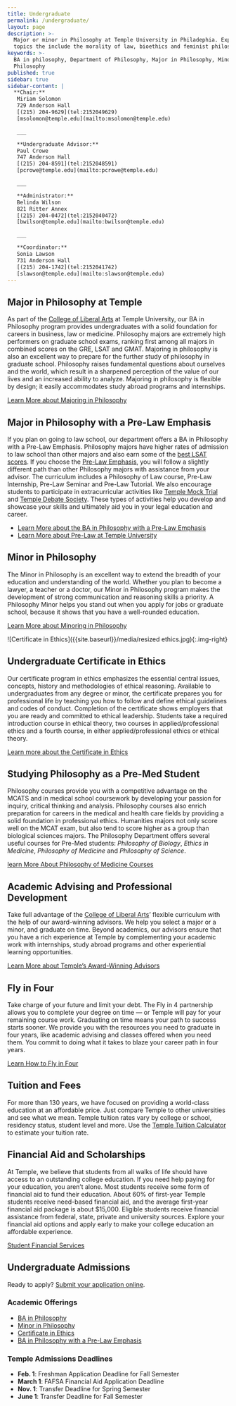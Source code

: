 ```yaml
---
title: Undergraduate
permalink: /undergraduate/
layout: page
description: >-
  Major or minor in Philosophy at Temple University in Philadephia. Explore
  topics the include the morality of law, bioethics and feminist philosophy.
keywords: >-
  BA in philosophy, Department of Philosophy, Major in Philosophy, Minor in
  Philosophy
published: true
sidebar: true
sidebar-content: |
  **Chair:**  
   Miriam Solomon  
   729 Anderson Hall  
   [(215) 204-9629](tel:2152049629)  
   [msolomon@temple.edu](mailto:msolomon@temple.edu)  

   ___

   **Undergraduate Advisor:**  
   Paul Crowe  
   747 Anderson Hall  
   [(215) 204-8591](tel:2152048591)  
   [pcrowe@temple.edu](mailto:pcrowe@temple.edu)  

   ___

   **Administrator:**  
   Belinda Wilson  
   821 Ritter Annex   
   [(215) 204-0472](tel:2152040472)  
   [bwilson@temple.edu](mailto:bwilson@temple.edu)  

   ___

   **Coordinator:**  
   Sonia Lawson  
   731 Anderson Hall    
   [(215) 204-1742](tel:2152041742)   
   [slawson@temple.edu](mailto:slawson@temple.edu)
---
```

## Major in Philosophy at Temple
As part of the [College of Liberal Arts](https://liberalarts.temple.edu/) at Temple University, our BA in Philosophy program provides undergraduates with a solid foundation for careers in business, law or medicine. Philosophy majors are extremely high performers on graduate school exams, ranking first among all majors in combined scores on the GRE, LSAT and GMAT. Majoring in philosophy is also an excellent way to prepare for the further study of philosophy in graduate school. Philosophy raises fundamental questions about ourselves and the world, which result in a sharpened perception of the value of our lives and an increased ability to analyze. Majoring in philosophy is flexible by design; it easily accommodates study abroad programs and internships.

[Learn More about Majoring in Philosophy](http://bulletin.temple.edu/undergraduate/liberal-arts/philosophy/ba-philosophy/)

## Major in Philosophy with a Pre-Law Emphasis
If you plan on going to law school, our department offers a BA in Philosophy with a Pre-Law Emphasis. Philosophy majors have higher rates of admission to law school than other majors and also earn some of the [best LSAT scores](http://www.nationaljurist.com/prelaw/classics-philosophy-majors-do-best-when-it-comes-getting-law-school). If you choose the [Pre-Law Emphasis](http://www.cla.temple.edu/pre-law/), you will follow a slightly different path  than other Philosophy majors with assistance from your advisor. The curriculum includes a Philosophy of Law course, Pre-Law Internship, Pre-Law Seminar and Pre-Law Tutorial. We also encourage students to participate in extracurricular activities like [Temple Mock Trial](https://temple.campuslabs.com/engage/organization/TUMockTrial) and [Temple Debate Society](https://temple.campuslabs.com/engage/organization/templedebate). These types of activities help you develop and showcase your skills and ultimately aid you in your legal education and career. 

- [Learn More about the BA in Philosophy with a Pre-Law Emphasis](http://bulletin.temple.edu/undergraduate/liberal-arts/philosophy/ba-philosophy/#academicplanstext)
- [Learn More about Pre-Law at Temple University](http://cla.temple.edu/pre-law/undergraduate/)

## Minor in Philosophy
The Minor in Philosophy is an excellent way to extend the breadth of your education and understanding of the world. Whether you plan to become a lawyer, a teacher or a doctor, our Minor in Philosophy program makes the development of strong communication and reasoning skills a priority. A Philosophy Minor helps you stand out when you apply for jobs or graduate school, because it shows that you have a well-rounded education.

[Learn More about Minoring in Philosophy](http://bulletin.temple.edu/undergraduate/liberal-arts/philosophy/minor-philosophy/)

![Certificate in Ethics]({{site.baseurl}}/media/resized ethics.jpg){:.img-right}

## Undergraduate Certificate in Ethics
Our certificate program in ethics emphasizes the essential central issues, concepts, history and methodologies of ethical reasoning. Available to undergraduates from any degree or minor, the certificate prepares you for professional life by teaching you how to follow and define ethical guidelines and codes of conduct. Completion of the certificate shows employers that you are ready and committed to ethical leadership. Students take a required introduction course in ethical theory, two courses in applied/professional ethics and a fourth course, in either applied/professional ethics or ethical theory.

[Learn more about the Certificate in Ethics](http://bulletin.temple.edu/undergraduate/liberal-arts/philosophy/certificate-ethics/)

## Studying Philosophy as a Pre-Med Student
Philosophy courses provide you with a competitive advantage on the MCATS and in medical school coursework by developing your passion for inquiry, critical thinking and analysis. Philosophy courses also enrich preparation for careers in the medical and health care fields by providing a solid foundation in professional ethics. Humanities majors not only score well on the MCAT exam, but also tend to score higher as a group than biological sciences majors. The Philosophy Department offers several useful courses for Pre-Med students: _Philosophy of Biology_, _Ethics in Medicine_, _Philosophy of Medicine_ and _Philosophy of Science_.

[learn More About Philosophy of Medicine Courses](http://develop.cla.temple.edu/philosophy/media/pre-med-philosophy.pdf)

## Academic Advising and Professional Development
Take full advantage of the [College of Liberal Arts](https://liberalarts.temple.edu/)’ flexible curriculum with the help of our award-winning advisors. We help you select a major or a minor, and graduate on time. Beyond academics, our advisors ensure that you have a rich experience at Temple by complementing your academic work with internships, study abroad programs and other experiential learning opportunities.

[Learn More about Temple’s Award-Winning Advisors](https://liberalarts.temple.edu/advising)

## Fly in Four
Take charge of your future and limit your debt. The Fly in 4 partnership allows you to complete your degree on time — or Temple will pay for your remaining course work. Graduating on time means your path to success starts sooner. We provide you with the resources you need to graduate in four years, like academic advising and classes offered when you need them. You commit to doing what it takes to blaze your career path in four years.

[Learn How to Fly in Four](http://fly.temple.edu/)

## Tuition and Fees
For more than 130 years, we have focused on providing a world-class education at an affordable price. Just compare Temple to other universities and see what we mean. Temple tuition rates vary by college or school, residency status, student level and more. Use the [Temple Tuition Calculator](https://bursar.temple.edu/tuition-and-fees/tuition-rates) to estimate your tuition rate.

## Financial Aid and Scholarships
At Temple, we believe that students from all walks of life should have access to an outstanding college education. If you need help paying for your education, you aren’t alone. Most students receive some form of financial aid to fund their education. About 60% of first-year Temple students receive need-based financial aid, and the average first-year financial aid package is about $15,000. Eligible students receive financial assistance from federal, state, private and university sources. Explore your financial aid options and apply early to make your college education an affordable experience.

[Student Financial Services](https://sfs.temple.edu/financial-aid-types)

## Undergraduate Admissions
Ready to apply? [Submit your application online](http://admissions.temple.edu/apply).

### Academic Offerings
- [BA in Philosophy](http://bulletin.temple.edu/undergraduate/liberal-arts/philosophy/ba-philosophy/)
- [Minor in Philosophy](http://bulletin.temple.edu/undergraduate/liberal-arts/philosophy/minor-philosophy/)
- [Certificate in Ethics](http://bulletin.temple.edu/undergraduate/liberal-arts/philosophy/certificate-ethics/)
- [BA in Philosophy with a Pre-Law Emphasis](http://bulletin.temple.edu/undergraduate/liberal-arts/philosophy/ba-philosophy/#academicplanstext)

### Temple Admissions Deadlines
- **Feb. 1**: Freshman Application Deadline for Fall Semester
- **March 1**: FAFSA Financial Aid Application Deadline
- **Nov. 1**: Transfer Deadline for Spring Semester
- **June 1**: Transfer Deadline for Fall Semester
